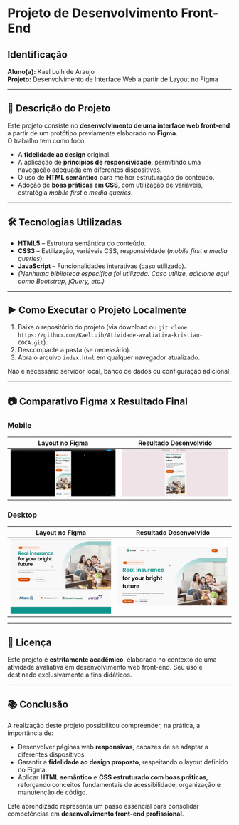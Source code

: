 # Projeto de Desenvolvimento Front-End  

## Identificação  
**Aluno(a):** Kael Luih de Araujo  
**Projeto:** Desenvolvimento de Interface Web a partir de Layout no Figma  

---

## 📌 Descrição do Projeto  
Este projeto consiste no **desenvolvimento de uma interface web front-end** a partir de um protótipo previamente elaborado no **Figma**.  
O trabalho tem como foco:  

- A **fidelidade ao design** original.  
- A aplicação de **princípios de responsividade**, permitindo uma navegação adequada em diferentes dispositivos.  
- O uso de **HTML semântico** para melhor estruturação do conteúdo.  
- Adoção de **boas práticas em CSS**, com utilização de variáveis, estratégia *mobile first* e *media queries*.  

---

## 🛠 Tecnologias Utilizadas  

- **HTML5** – Estrutura semântica do conteúdo.  
- **CSS3** – Estilização, variáveis CSS, responsividade (*mobile first* e *media queries*).  
- **JavaScript** – Funcionalidades interativas (caso utilizado).  
- *(Nenhuma biblioteca específica foi utilizada. Caso utilize, adicione aqui como Bootstrap, jQuery, etc.)*  

---

## ▶ Como Executar o Projeto Localmente  

1. Baixe o repositório do projeto (via download ou `git clone https://github.com/KaelLuih/Atividade-avaliativa-kristian-COCA.git`).  
2. Descompacte a pasta (se necessário).  
3. Abra o arquivo `index.html` em qualquer navegador atualizado.  

Não é necessário servidor local, banco de dados ou configuração adicional.  

---

## 📷 Comparativo Figma x Resultado Final  

### Mobile  
| Layout no Figma | Resultado Desenvolvido |
|-----------------|-------------------------|
| <img src="gifs/20250820-1916-07.3097391/mobile-figma.gif" width="250"/> | <img src="gifs/20250820-1916-07.3097391/Mobile-replicacao.gif" width="250"/> |

### Desktop  
| Layout no Figma | Resultado Desenvolvido |
|-----------------|-------------------------|
| <img src="gifs/20250820-1916-07.3097391/desktop-figma.gif" width="400"/> | <img src="gifs/20250820-1916-07.3097391/desktop-replicacao.gif" width="400"/> |

---



## 📄 Licença  

Este projeto é **estritamente acadêmico**, elaborado no contexto de uma atividade avaliativa em desenvolvimento web front-end. Seu uso é destinado exclusivamente a fins didáticos.  

---

## 📚 Conclusão  

A realização deste projeto possibilitou compreender, na prática, a importância de:  

- Desenvolver páginas web **responsivas**, capazes de se adaptar a diferentes dispositivos.  
- Garantir a **fidelidade ao design proposto**, respeitando o layout definido no Figma.  
- Aplicar **HTML semântico** e **CSS estruturado com boas práticas**, reforçando conceitos fundamentais de acessibilidade, organização e manutenção de código.  

Este aprendizado representa um passo essencial para consolidar competências em **desenvolvimento front-end profissional**.  
